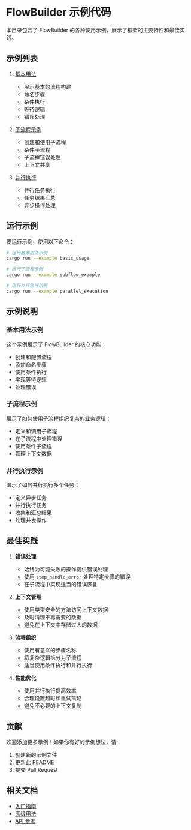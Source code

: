 # FlowBuilder 示例代码

本目录包含了 FlowBuilder 的各种使用示例，展示了框架的主要特性和最佳实践。

## 示例列表

1. [基本用法](basic_usage.rs)
   - 展示基本的流程构建
   - 命名步骤
   - 条件执行
   - 等待逻辑
   - 错误处理

2. [子流程示例](subflow_example.rs)
   - 创建和使用子流程
   - 条件子流程
   - 子流程错误处理
   - 上下文共享

3. [并行执行](parallel_execution.rs)
   - 并行任务执行
   - 任务结果汇总
   - 异步操作处理

## 运行示例

要运行示例，使用以下命令：

```bash
# 运行基本用法示例
cargo run --example basic_usage

# 运行子流程示例
cargo run --example subflow_example

# 运行并行执行示例
cargo run --example parallel_execution
```

## 示例说明

### 基本用法示例

这个示例展示了 FlowBuilder 的核心功能：
- 创建和配置流程
- 添加命名步骤
- 使用条件执行
- 实现等待逻辑
- 处理错误

### 子流程示例

展示了如何使用子流程组织复杂的业务逻辑：
- 定义和调用子流程
- 在子流程中处理错误
- 使用条件子流程
- 管理上下文数据

### 并行执行示例

演示了如何并行执行多个任务：
- 定义异步任务
- 并行执行任务
- 收集和汇总结果
- 处理并发操作

## 最佳实践

1. **错误处理**
   - 始终为可能失败的操作提供错误处理
   - 使用 `step_handle_error` 处理特定步骤的错误
   - 在子流程中实现适当的错误恢复

2. **上下文管理**
   - 使用类型安全的方法访问上下文数据
   - 及时清理不再需要的数据
   - 避免在上下文中存储过大的数据

3. **流程组织**
   - 使用有意义的步骤名称
   - 将复杂逻辑拆分为子流程
   - 适当使用条件执行和并行执行

4. **性能优化**
   - 使用并行执行提高效率
   - 合理设置超时和重试策略
   - 避免不必要的上下文复制

## 贡献

欢迎添加更多示例！如果你有好的示例想法，请：

1. 创建新的示例文件
2. 更新此 README
3. 提交 Pull Request

## 相关文档

- [入门指南](../docs/getting-started.md)
- [高级用法](../docs/advanced-usage.md)
- [API 参考](../docs/api-reference.md)